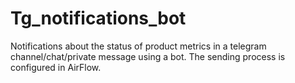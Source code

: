 # Tg_notifications_bot
Notifications about the status of product metrics in a telegram channel/chat/private message using a bot. The sending process is configured in AirFlow.
